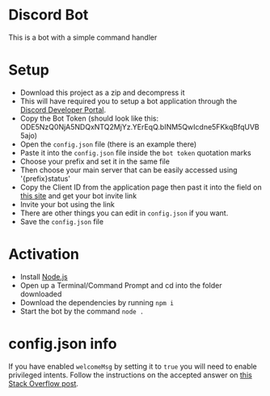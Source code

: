 # Discord Bot

This is a bot with a simple command handler

# Setup

- Download this project as a zip and decompress it
- This will have required you to setup a bot application through the [Discord Developer Portal](https://discord.com/developers/applications).
- Copy the Bot Token (should look like this: ODE5NzQ0NjA5NDQxNTQ2MjYz.YErEqQ.bINM5QwIcdne5FKkqBfqUVB5ajo)
- Open the `config.json` file (there is an example there)
- Paste it into the `config.json` file inside the `bot token` quotation marks
- Choose your prefix and set it in the same file
- Then choose your main server that can be easily accessed using '{prefix}status'
- Copy the Client ID from the application page then past it into the field on [this site](https://discordapi.com/permissions.html) and get your bot invite link
- Invite your bot using the link
- There are other things you can edit in `config.json` if you want.
- Save the `config.json` file

# Activation

- Install [Node.js](https://nodejs.org/en/download/)
- Open up a Terminal/Command Prompt and cd into the folder downloaded
- Download the dependencies by running `npm i`
- Start the bot by the command `node .`

# config.json info

If you have enabled `welcomeMsg` by setting it to `true` you will need to enable privileged intents. Follow the instructions on the accepted answer on [this Stack Overflow post](https://stackoverflow.com/questions/64559390/none-of-my-discord-js-guildmember-events-are-emitting-my-user-caches-are-basica).
